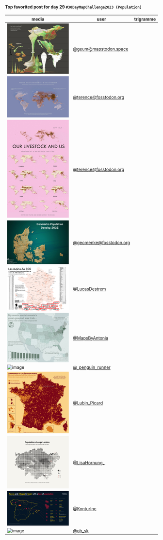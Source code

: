#### Top favorited post for day 29 `#30DayMapChallenge2023 (Population)`

| media | user | trigramme |
|-------|------|-----------|
|![image](../uploads/829395cac7154add4de01ddef333236e/image.png)|[@geum@mapstodon.space](https://mastodon.tetaneutral.net/@geum@mapstodon.space/111495653589128835)|  |
|![image](../uploads/ede7654fa03abea5af797d9e384d114a/image.png)|[@terence@fosstodon.org](https://mastodon.tetaneutral.net/@terence@fosstodon.org/111493945216675851)|  |
|![image](../uploads/4fe96a897afb9d8ea1f7eb856a780fdd/image.png)|[@terence@fosstodon.org](https://mastodon.tetaneutral.net/@terence@fosstodon.org/111493833817261546)|  |
|![image](../uploads/ebe3de0cb68423b59a0836727939fbff/image.png)|[@geomenke@fosstodon.org](https://mastodon.tetaneutral.net/@geomenke@fosstodon.org/111493465555675168)|  |
|![image](../uploads/3e5f215dc466bd44c19684a5476dcbdd/image.png)|[@LucasDestrem](https://twitter.com/LucasDestrem/status/1729776623702917609)|  |
|![image](../uploads/47ee9abaead2ea79dd240e8313621813/image.png)|[@MapsByAntonia](https://twitter.com/MapsByAntonia/status/1729793091492606049)|  |
|![image](../uploads/d1fc5fe0c4f355f6cac8e89e7fb007b4/image.png)|[@_penguin_runner](https://twitter.com/_penguin_runner/status/1729783028891767069)|  |
|![image](../uploads/c3af44d4568c1233581108b0bbf57a1f/image.png)|[@Lubin_Picard](https://twitter.com/Lubin_Picard/status/1729757086001811604)|  |
|![image](../uploads/ff36ec225a16a55fbb73ae3a54c98934/image.png)|[@LisaHornung_](https://twitter.com/LisaHornung_/status/1729784854999392539)|  |
|![image](../uploads/3c0d62e6f1bb714d2fd109df4513760f/image.png)|[@KonturInc](https://twitter.com/KonturInc/status/1729772185529864319)|  |
|![image](https://github.com/makinacorpus/30DayMapChallenge/assets/26433045/204a9ca6-ce48-499c-9b67-5bc864c4915d)|[@oh_sk](https://twitter.com/oh_sk/status/1729860961748545696)|  |
